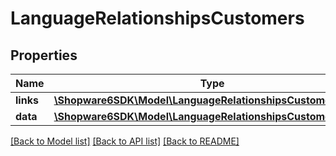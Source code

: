 # LanguageRelationshipsCustomers

## Properties
Name | Type | Description | Notes
------------ | ------------- | ------------- | -------------
**links** | [**\Shopware6SDK\Model\LanguageRelationshipsCustomersLinks**](LanguageRelationshipsCustomersLinks.md) |  | [optional] 
**data** | [**\Shopware6SDK\Model\LanguageRelationshipsCustomersData[]**](LanguageRelationshipsCustomersData.md) |  | [optional] 

[[Back to Model list]](../../README.md#documentation-for-models) [[Back to API list]](../../README.md#documentation-for-api-endpoints) [[Back to README]](../../README.md)

